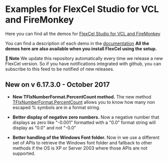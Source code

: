 ﻿# Examples for FlexCel Studio for VCL and FireMonkey

Here you can find all the demos for [FlexCel Studio for VCL and FireMonkey](http://www.tmssoftware.com/site/flexcel.asp)

You can find a description of each demo in the [documentation](http://www.tmssoftware.biz/flexcel/doc/vcl/index.html)
**All the demos here are also available when you install FlexCel using the setup.**

**:book: Note** We update this repository automatically every time we release a new FlexCel version. So if you have notifications integrated with github, you can subscribe to this feed to be notified of new releases.


## New on v 6.17.3.0 - October 2017


- **New TFlxNumberFormat.PercentCount method.** The new method [TFlxNumberFormat.PercentCount](http://www.tmssoftware.biz/flexcel/doc/vcl/api/FlexCel.Core/TFlxNumberFormat/PercentCount.html) allows you to know how many non escaped % symbols are in a format string.

- **Better display of negative zero numbers.** Now a negative number that displays as zero like "-0.001" formatted with a "0.0" format string will display as "0.0" and not "-0.0"

- **Better handling of the Windows Font folder.** Now in we use a different set of APIs to retrieve the Windows font folder and fallback to other methods if the OS is XP or Server 2003 where those APIs are not supported.

